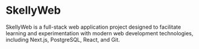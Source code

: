 # SkellyWeb
SkellyWeb is a full-stack web application project designed to facilitate learning and experimentation with modern web development technologies, including Next.js, PostgreSQL, React, and Git. 
